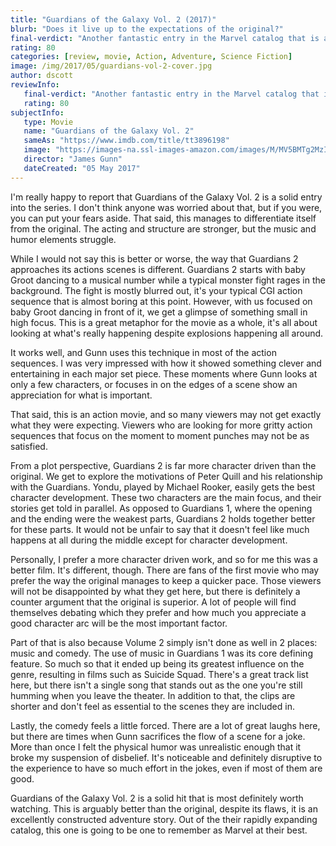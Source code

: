 ```yaml
---
title: "Guardians of the Galaxy Vol. 2 (2017)"
blurb: "Does it live up to the expectations of the original?"
final-verdict: "Another fantastic entry in the Marvel catalog that is arguably better than the original."
rating: 80
categories: [review, movie, Action, Adventure, Science Fiction]
image: /img/2017/05/guardians-vol-2-cover.jpg
author: dscott
reviewInfo:
   final-verdict: "Another fantastic entry in the Marvel catalog that is arguably better than the original."
   rating: 80
subjectInfo:
   type: Movie
   name: "Guardians of the Galaxy Vol. 2"
   sameAs: "https://www.imdb.com/title/tt3896198"
   image: "https://images-na.ssl-images-amazon.com/images/M/MV5BMTg2MzI1MTg3OF5BMl5BanBnXkFtZTgwNTU3NDA2MTI@._V1_SX300.jpg"
   director: "James Gunn"
   dateCreated: "05 May 2017"
---
```



I'm really happy to report that Guardians of the Galaxy Vol. 2 is a solid entry into the series. I don't think anyone was worried about that, but if you were, you can put your fears aside. That said, this manages to differentiate itself from the original. The acting and structure are stronger, but the music and humor elements struggle.

While I would not say this is better or worse, the way that Guardians 2 approaches its actions scenes is different. Guardians 2 starts with baby Groot dancing to a musical number while a typical monster fight rages in the background. The fight is mostly blurred out, it's your typical CGI action sequence that is almost boring at this point. However, with us focused on baby Groot dancing in front of it, we get a glimpse of something small in high focus. This is a great metaphor for the movie as a whole, it's all about looking at what's really happening despite explosions happening all around.

It works well, and Gunn uses this technique in most of the action sequences. I was very impressed with how it showed something clever and entertaining in each major set piece. These moments where Gunn looks at only a few characters, or focuses in on the edges of a scene show an appreciation for what is important. 

That said, this is an action movie, and so many viewers may not get exactly  what they were expecting. Viewers who are looking for more gritty action sequences that focus on the moment to moment punches may not be as satisfied.

From a plot perspective, Guardians 2 is far more character driven than the original. We get to explore the motivations of Peter Quill and his relationship with the Guardians. Yondu, played by Michael Rooker, easily gets the best character development. These two characters are the main focus, and their stories get told in parallel. As opposed to Guardians 1, where the opening and the ending were the weakest parts, Guardians 2 holds together better for these parts. It would not be unfair to say that it doesn't feel like much happens at all during the middle except for character development. 

Personally, I prefer a more character driven work, and so for me this was a better film. It's different, though. There are fans of the first movie who may prefer the way the original manages to keep a quicker pace. Those viewers will not be disappointed by what they get here, but there is definitely a counter argument that the original is superior. A lot of people will find themselves debating which they prefer and how much you appreciate a good character arc will be the most important factor.

Part of that is also because Volume 2 simply isn't done as well in 2 places: music and comedy. The use of music in Guardians 1 was its core defining feature. So much so that it ended up being its greatest influence on the genre, resulting in films such as Suicide Squad. There's a great track list here, but there isn't a single song that stands out as the one you're still humming when you leave the theater. In addition to that, the clips are shorter and don't feel as essential to the scenes they are included in.

Lastly, the comedy feels a little forced. There are a lot of great laughs here, but there are times when Gunn sacrifices the flow of a scene for a joke. More than once I felt the physical humor was unrealistic enough that it broke my suspension of disbelief. It's noticeable and definitely disruptive to the experience to have so much effort in the jokes, even if most of them are good.

Guardians of the Galaxy Vol. 2 is a solid hit that is most definitely worth watching. This is arguably better than the original, despite its flaws, it is an excellently constructed adventure story.  Out of the their rapidly expanding catalog, this one is going to be one to remember as Marvel at their best. 